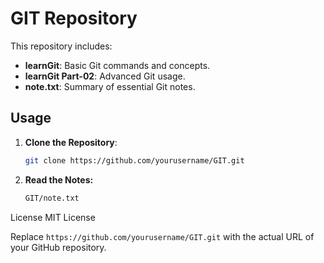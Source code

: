 # GIT Repository

This repository includes:
- **learnGit**: Basic Git commands and concepts.
- **learnGit Part-02**: Advanced Git usage.
- **note.txt**: Summary of essential Git notes.

## Usage

1. **Clone the Repository**:
   ```sh
   git clone https://github.com/yourusername/GIT.git

2. **Read the Notes:**
   ```sh
   GIT/note.txt

License
MIT License


Replace `https://github.com/yourusername/GIT.git` with the actual URL of your GitHub repository.
